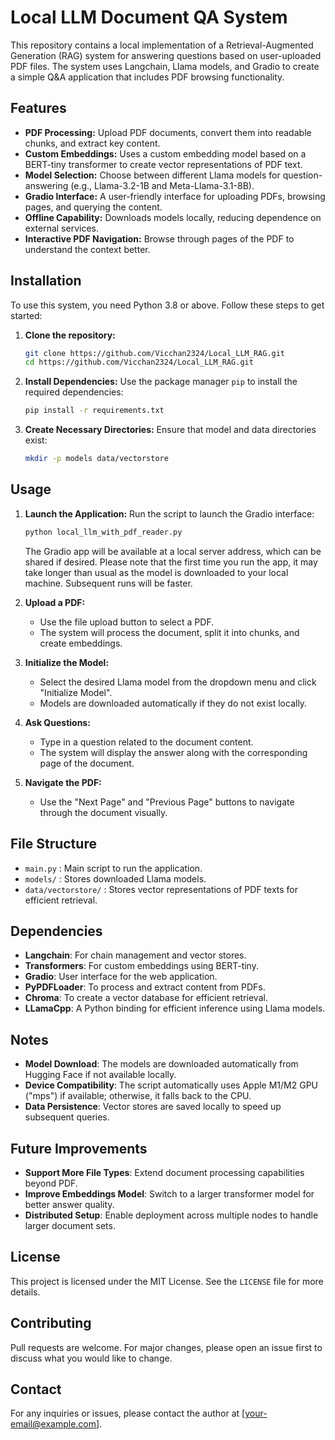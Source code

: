 # Local LLM Document QA System

This repository contains a local implementation of a Retrieval-Augmented Generation (RAG) system for answering questions based on user-uploaded PDF files. The system uses Langchain, Llama models, and Gradio to create a simple Q&A application that includes PDF browsing functionality.

## Features

- **PDF Processing:** Upload PDF documents, convert them into readable chunks, and extract key content.
- **Custom Embeddings:** Uses a custom embedding model based on a BERT-tiny transformer to create vector representations of PDF text.
- **Model Selection:** Choose between different Llama models for question-answering (e.g., Llama-3.2-1B and Meta-Llama-3.1-8B).
- **Gradio Interface:** A user-friendly interface for uploading PDFs, browsing pages, and querying the content.
- **Offline Capability:** Downloads models locally, reducing dependence on external services.
- **Interactive PDF Navigation:** Browse through pages of the PDF to understand the context better.

## Installation

To use this system, you need Python 3.8 or above. Follow these steps to get started:

1. **Clone the repository:**
   ```sh
   git clone https://github.com/Vicchan2324/Local_LLM_RAG.git
   cd https://github.com/Vicchan2324/Local_LLM_RAG.git
   ```

2. **Install Dependencies:**
   Use the package manager `pip` to install the required dependencies:
   ```sh
   pip install -r requirements.txt
   ```

3. **Create Necessary Directories:**
   Ensure that model and data directories exist:
   ```sh
   mkdir -p models data/vectorstore
   ```

## Usage

1. **Launch the Application:**
   Run the script to launch the Gradio interface:
   ```sh
   python local_llm_with_pdf_reader.py
   ```
   The Gradio app will be available at a local server address, which can be shared if desired.
   Please note that the first time you run the app, it may take longer than usual as the model is downloaded to your local machine. Subsequent runs will be faster.
2. **Upload a PDF:**
   - Use the file upload button to select a PDF.
   - The system will process the document, split it into chunks, and create embeddings.

3. **Initialize the Model:**
   - Select the desired Llama model from the dropdown menu and click "Initialize Model".
   - Models are downloaded automatically if they do not exist locally.

4. **Ask Questions:**
   - Type in a question related to the document content.
   - The system will display the answer along with the corresponding page of the document.

5. **Navigate the PDF:**
   - Use the "Next Page" and "Previous Page" buttons to navigate through the document visually.

## File Structure

- `main.py` : Main script to run the application.
- `models/` : Stores downloaded Llama models.
- `data/vectorstore/` : Stores vector representations of PDF texts for efficient retrieval.

## Dependencies

- **Langchain**: For chain management and vector stores.
- **Transformers**: For custom embeddings using BERT-tiny.
- **Gradio**: User interface for the web application.
- **PyPDFLoader**: To process and extract content from PDFs.
- **Chroma**: To create a vector database for efficient retrieval.
- **LLamaCpp**: A Python binding for efficient inference using Llama models.

## Notes

- **Model Download**: The models are downloaded automatically from Hugging Face if not available locally.
- **Device Compatibility**: The script automatically uses Apple M1/M2 GPU ("mps") if available; otherwise, it falls back to the CPU.
- **Data Persistence**: Vector stores are saved locally to speed up subsequent queries.

## Future Improvements

- **Support More File Types**: Extend document processing capabilities beyond PDF.
- **Improve Embeddings Model**: Switch to a larger transformer model for better answer quality.
- **Distributed Setup**: Enable deployment across multiple nodes to handle larger document sets.

## License

This project is licensed under the MIT License. See the `LICENSE` file for more details.

## Contributing

Pull requests are welcome. For major changes, please open an issue first to discuss what you would like to change.

## Contact

For any inquiries or issues, please contact the author at [your-email@example.com].

